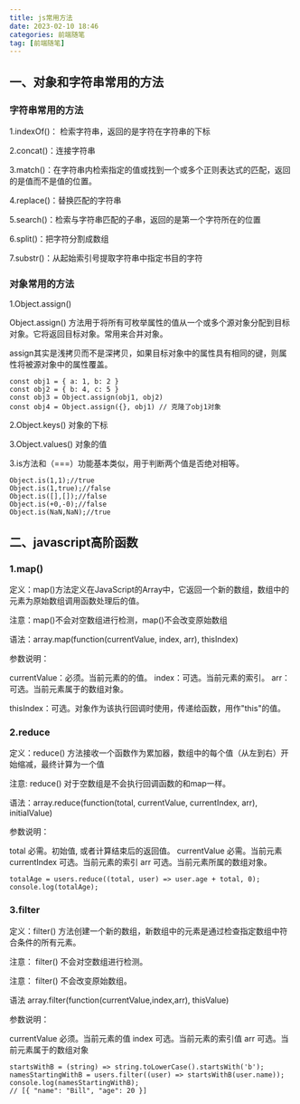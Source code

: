 ```yaml
---
title: js常用方法
date: 2023-02-10 18:46
categories: 前端随笔
tag: [前端随笔] 
---
```


## 一、对象和字符串常用的方法

### 字符串常用的方法

1.indexOf()： 检索字符串，返回的是字符在字符串的下标

2.concat()：连接字符串

3.match()：在字符串内检索指定的值或找到一个或多个正则表达式的匹配，返回的是值而不是值的位置。

4.replace()：替换匹配的字符串

5.search()：检索与字符串匹配的子串，返回的是第一个字符所在的位置

6.split()：把字符分割成数组

7.substr()：从起始索引号提取字符串中指定书目的字符

### 对象常用的方法

1.Object.assign()

Object.assign() 方法用于将所有可枚举属性的值从一个或多个源对象分配到目标对象。它将返回目标对象。常用来合并对象。

assign其实是浅拷贝而不是深拷贝，如果目标对象中的属性具有相同的键，则属性将被源对象中的属性覆盖。

```
const obj1 = { a: 1, b: 2 }
const obj2 = { b: 4, c: 5 }
const obj3 = Object.assign(obj1, obj2)
const obj4 = Object.assign({}, obj1) // 克隆了obj1对象
```

2.Object.keys() 对象的下标

3.Object.values() 对象的值

3.is方法和（===）功能基本类似，用于判断两个值是否绝对相等。

```
Object.is(1,1);//true
Object.is(1,true);//false
Object.is([],[]);//false
Object.is(+0,-0);//false
Object.is(NaN,NaN);//true
```
## 二、javascript高阶函数
### 1.map()

定义：map()方法定义在JavaScript的Array中，它返回一个新的数组，数组中的元素为原始数组调用函数处理后的值。

注意：map()不会对空数组进行检测，map()不会改变原始数组

语法：array.map(function(currentValue, index, arr), thisIndex)

参数说明：

currentValue：必须。当前元素的的值。 index：可选。当前元素的索引。 arr：可选。当前元素属于的数组对象。

thisIndex：可选。对象作为该执行回调时使用，传递给函数，用作"this"的值。

### 2.reduce

定义：reduce() 方法接收一个函数作为累加器，数组中的每个值（从左到右）开始缩减，最终计算为一个值

注意: reduce() 对于空数组是不会执行回调函数的和map一样。

语法：array.reduce(function(total, currentValue, currentIndex, arr), initialValue)

参数说明：

total 必需。初始值, 或者计算结束后的返回值。 currentValue 必需。当前元素 currentIndex 可选。当前元素的索引 arr 可选。当前元素所属的数组对象。

```
totalAge = users.reduce((total, user) => user.age + total, 0);
console.log(totalAge);
```

### 3.filter

定义：filter() 方法创建一个新的数组，新数组中的元素是通过检查指定数组中符合条件的所有元素。

注意： filter() 不会对空数组进行检测。

注意： filter() 不会改变原始数组。

语法 array.filter(function(currentValue,index,arr), thisValue)

参数说明：

currentValue 必须。当前元素的值 index 可选。当前元素的索引值 arr 可选。当前元素属于的数组对象

```
startsWithB = (string) => string.toLowerCase().startsWith('b');
namesStartingWithB = users.filter((user) => startsWithB(user.name));
console.log(namesStartingWithB);
// [{ "name": "Bill", "age": 20 }]
```